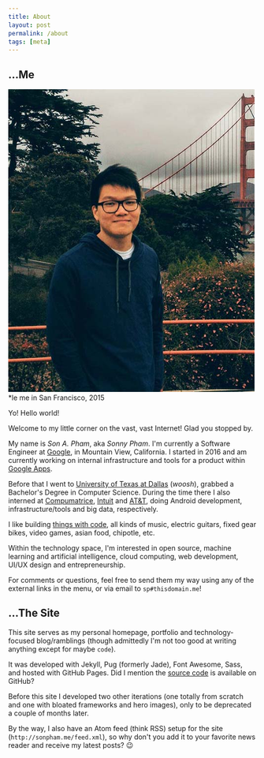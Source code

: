 ```yaml
---
title: About
layout: post
permalink: /about
tags: [meta]
---
```

## ...Me

<figcaption id="profile-pic">
	<img alt="profile picture" src="/assets/images/profile.jpg">
	<div>*le me in San Francisco, 2015</div>
</figcaption>

Yo! Hello world!

Welcome to my little corner on the vast, vast Internet! Glad you stopped by.

My name is _Son A. Pham_, aka _Sonny Pham_. I'm currently a Software Engineer
at [Google](https://google.com), in Mountain View, California. I started in 2016
and am currently working on internal infrastructure and tools for a product
within [Google Apps](https://apps.google.com/).

Before that I went to [University of Texas at Dallas](http://utdallas.edu)
(_woosh_), grabbed a Bachelor's Degree in Computer Science. During the time
there I also interned at [Compumatrice](http://compumatrice.com),
[Intuit](https://intuit.com) and [AT&T](https://att.com), doing Android
development, infrastructure/tools and big data, respectively.

I like building [things with code](https://github.com/sonph), all kinds of
music, electric guitars, fixed gear bikes, video games, asian food, chipotle,
etc.

Within the technology space, I'm interested in open source, machine learning and
artificial intelligence, cloud computing, web development, UI/UX design and
entrepreneurship.

For comments or questions, feel free to send them my way using any of the
external links in the menu, or via email to `sp#thisdomain.me`!


## ...The Site

This site serves as my personal homepage, portfolio and technology-focused
blog/ramblings (though admittedly I'm not too good at writing anything except
for maybe `code`).

It was developed with Jekyll, Pug (formerly Jade), Font Awesome, Sass,
and hosted with GitHub Pages. Did I mention the
[source code](https://github.com/sonph/sonph.github.io) is available on GitHub?

Before this site I developed two other iterations (one totally from scratch and
one with bloated frameworks and hero images), only to be deprecated a couple of
months later.

By the way, I also have an Atom feed (think RSS) setup for the site
(`http://sonpham.me/feed.xml`), so why don't you add it to your favorite news
reader and receive my latest posts? 😉
